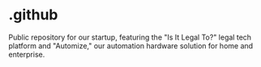 # .github
Public repository for our startup, featuring the "Is It Legal To?" legal tech platform and "Automize," our automation hardware solution for home and enterprise.

